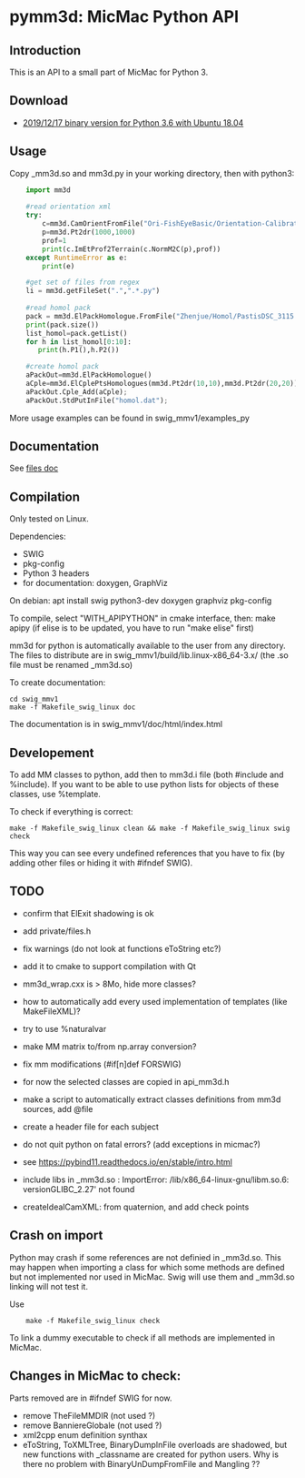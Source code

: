 pymm3d: MicMac Python API
=========================

Introduction
------------

This is an API to a small part of MicMac for Python 3.


Download
--------

  * [2019/12/17 binary version for Python 3.6 with Ubuntu 18.04](../../bin/swig_mmv1_20191217.tar.bz2)


Usage
-----

Copy _mm3d.so and mm3d.py in your working directory, then with python3:

```python
    import mm3d
    
    #read orientation xml
    try:
        c=mm3d.CamOrientFromFile("Ori-FishEyeBasic/Orientation-Calibration_geo_14_001_01_015000.thm.dng_G.tif.xml")
        p=mm3d.Pt2dr(1000,1000)
        prof=1
        print(c.ImEtProf2Terrain(c.NormM2C(p),prof))
    except RuntimeError as e:
        print(e)

    #get set of files from regex
    li = mm3d.getFileSet(".",".*.py")
    
    #read homol pack
    pack = mm3d.ElPackHomologue.FromFile("Zhenjue/Homol/PastisDSC_3115.JPG/DSC_3116.JPG.dat")
    print(pack.size())
    list_homol=pack.getList()
    for h in list_homol[0:10]:
       print(h.P1(),h.P2())

    #create homol pack
    aPackOut=mm3d.ElPackHomologue()
    aCple=mm3d.ElCplePtsHomologues(mm3d.Pt2dr(10,10),mm3d.Pt2dr(20,20));
    aPackOut.Cple_Add(aCple);
    aPackOut.StdPutInFile("homol.dat");
```

More usage examples can be found in swig_mmv1/examples_py

Documentation
-------------
See [files doc](files.html)


Compilation
-----------
Only tested on Linux.

Dependencies:
 - SWIG
 - pkg-config
 - Python 3 headers
 - for documentation: doxygen, GraphViz

On debian:
    apt install swig python3-dev doxygen graphviz pkg-config

To compile, select "WITH_APIPYTHON" in cmake interface, then:
    make apipy
(if elise is to be updated, you have to run "make elise" first)

mm3d for python is automatically available to the user from any directory.
The files to distribute are in swig_mmv1/build/lib.linux-x86_64-3.x/ (the .so file must be renamed _mm3d.so)

To create documentation:

    cd swig_mmv1
    make -f Makefile_swig_linux doc

The documentation is in swig_mmv1/doc/html/index.html


Developement
------------

To add MM classes to python, add then to mm3d.i file (both #include and %include).
If you want to be able to use python lists for objects of these classes, use %template.

To check if everything is correct:

    make -f Makefile_swig_linux clean && make -f Makefile_swig_linux swig check

This way you can see every undefined references that you have to fix (by adding other files or hiding it with #ifndef SWIG).


TODO
----
 * confirm that ElExit shadowing is ok
 * add private/files.h
 * fix warnings (do not look at functions eToString etc?)
 * add it to cmake to support compilation with Qt
 * mm3d_wrap.cxx is > 8Mo, hide more classes?
 * how to automatically add every used implementation of templates (like MakeFileXML)?
 * try to use %naturalvar
 * make MM matrix to/from np.array conversion?
 * fix mm modifications (#if[n]def FORSWIG)
 * for now the selected classes are copied in api_mm3d.h
 * make a script to automatically extract classes definitions from mm3d sources, add @file
 * create a header file for each subject
 * do not quit python on fatal errors? (add exceptions in micmac?)
 * see https://pybind11.readthedocs.io/en/stable/intro.html
 * include libs in _mm3d.so : ImportError: /lib/x86_64-linux-gnu/libm.so.6: versionGLIBC_2.27' not found

 * createIdealCamXML: from quaternion, and add check points

Crash on import
---------------
 Python may crash if some references are not definied in _mm3d.so.
 This may happen when importing a class for which some methods are defined but not implemented nor used in MicMac.
 Swig will use them and _mm3d.so linking will not test it.
 
 Use
```
    make -f Makefile_swig_linux check
```
 To link a dummy executable to check if all methods are implemented in MicMac.


Changes in MicMac to check:
---------------------------
Parts removed are in #ifndef SWIG for now.
 * remove TheFileMMDIR (not used ?)
 * remove BanniereGlobale (not used ?)
 * xml2cpp enum definition synthax
 * eToString, ToXMLTree, BinaryDumpInFile overloads are shadowed, but new functions with _classname are created for python users. Why is there no problem with BinaryUnDumpFromFile and Mangling ??
